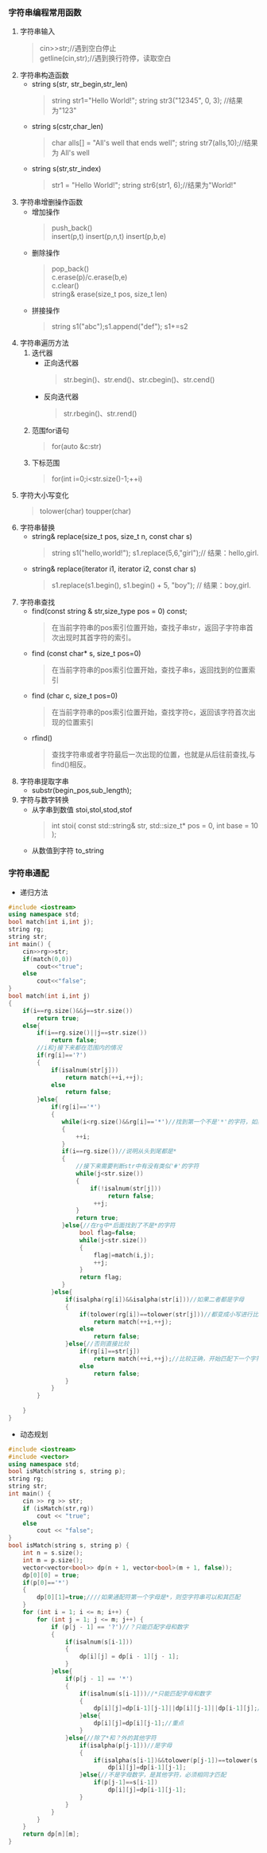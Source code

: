 ### 字符串编程常用函数
1. 字符串输入
    > cin>>str;//遇到空白停止   
    > getline(cin,str);//遇到换行符停，读取空白
1. 字符串构造函数
    * string s(str, str_begin,str_len)
        > string str1="Hello World!";
        > string str3("12345", 0, 3);  //结果为"123"
    * string s(cstr,char_len)
        > char alls[] = "All's well that ends well";
	    > string str7(alls,10);//结果为 All's well
    * string s(str,str_index)
        > str1 = "Hello World!";
        > string str6(str1, 6);//结果为"World!"
2. 字符串增删操作函数
    * 增加操作
        > push_back()  
        > insert(p,t)
        > insert(p,n,t)
        > insert(p,b,e)
    * 删除操作
        > pop_back()  
        > c.erase(p)/c.erase(b,e)  
        > c.clear()  
        > string& erase(size_t pos, size_t len)
    * 拼接操作
        > string s1("abc");s1.append("def");
        > s1+=s2
3. 字符串遍历方法
    1. 迭代器
        * 正向迭代器 
            > str.begin()、str.end()、str.cbegin()、str.cend()
        * 反向迭代器 
            > str.rbegin()、str.rend()
    2. 范围for语句
        > for(auto &c:str)
    3. 下标范围
        > for(int i=0;i<str.size()-1;++i)
4. 字符大小写变化
    > tolower(char)
    > toupper(char)
5. 字符串替换
    * string& replace(size_t pos, size_t n, const char s)  
        > string s1("hello,world!");
        > s1.replace(5,6,"girl");// 结果：hello,girl.  
    * string& replace(iterator i1, iterator i2, const char s)    
        > s1.replace(s1.begin(), s1.begin() + 5, "boy");  // 结果：boy,girl.
6. 字符串查找
    * find(const string & str,size_type pos = 0) const;
        > 在当前字符串的pos索引位置开始，查找子串str，返回子字符串首次出现时其首字符的索引。
    * find (const char* s, size_t pos=0)
        > 在当前字符串的pos索引位置开始，查找子串s，返回找到的位置索引
    * find (char c, size_t pos=0)
        > 在当前字符串的pos索引位置开始，查找字符c，返回该字符首次出现的位置索引
    * rfind()
        > 查找字符串或者字符最后一次出现的位置，也就是从后往前查找,与find()相反。
8. 字符串提取字串
    * substr(begin_pos,sub_length);
10. 字符与数字转换 
    * 从字串到数值 stoi,stol,stod,stof
        > int stoi( const std::string& str, std::size_t* pos = 0, int base = 10 );
    * 从数值到字符 to_string






### 字符串通配
* 递归方法
```C++
#include <iostream>
using namespace std;
bool match(int i,int j);
string rg;
string str;
int main() {
    cin>>rg>>str;
    if(match(0,0))
        cout<<"true";
    else
        cout<<"false";
}
bool match(int i,int j)
{
    if(i==rg.size()&&j==str.size())
        return true;
    else{
        if(i==rg.size()||j==str.size())
            return false;
        //i和j接下来都在范围内的情况
        if(rg[i]=='?')
        {
            if(isalnum(str[j]))
                return match(++i,++j);
            else
                return false;
        }else{
            if(rg[i]=='*')
            {
               while(i<rg.size()&&rg[i]=='*')//找到第一个不是'*'的字符，如果找不到，就是匹配成功
               {
                   ++i;
               }
               if(i==rg.size())//说明从头到尾都是*
               {
                   //接下来需要判断str中有没有类似'#'的字符
                   while(j<str.size())
                   {
                       if(!isalnum(str[j]))
                            return false;
                        ++j;
                   }
                   return true;
               }else{//在rg中*后面找到了不是*的字符
                    bool flag=false;
                    while(j<str.size())
                    {
                        flag|=match(i,j);
                        ++j;
                    }
                    return flag;   
               }
            }else{
                if(isalpha(rg[i])&&isalpha(str[i]))//如果二者都是字母
                {
                    if(tolower(rg[i])==tolower(str[j]))//都变成小写进行比较
                        return match(++i,++j);
                    else
                        return false;
                }else{//否则直接比较
                    if(rg[i]==str[j])
                        return match(++i,++j);//比较正确，开始匹配下一个字符
                    else
                        return false;
                }
            }
        }
            
    }
}
```

* 动态规划
```C++
#include <iostream>
#include <vector>
using namespace std;
bool isMatch(string s, string p);
string rg;
string str;
int main() {
    cin >> rg >> str;
    if (isMatch(str,rg))
        cout << "true";
    else
        cout << "false";
}
bool isMatch(string s, string p) {
    int n = s.size();
    int m = p.size();
    vector<vector<bool>> dp(n + 1, vector<bool>(m + 1, false));
    dp[0][0] = true;
    if(p[0]=='*')
    {
        dp[0][1]=true;////如果通配符第一个字母是*，则空字符串可以和其匹配
    }
    for (int i = 1; i <= n; i++) {
        for (int j = 1; j <= m; j++) {
            if (p[j - 1] == '?')//？只能匹配字母和数字
            {
                if(isalnum(s[i-1]))
                {
                    dp[i][j] = dp[i - 1][j - 1];
                }
            }else{
                if(p[j - 1] == '*')
                {
                    if(isalnum(s[i-1]))//*只能匹配字母和数字
                    {
                        dp[i][j]=dp[i-1][j-1]||dp[i][j-1]||dp[i-1][j];//重点
                    }else{
                        dp[i][j]=dp[i][j-1];//重点
                    }
                }else{//除了*和？外的其他字符
                    if(isalpha(p[j-1]))//是字母
                    {
                        if(isalpha(s[i-1])&&tolower(p[j-1])==tolower(s[i-1]))
                            dp[i][j]=dp[i-1][j-1];
                    }else{//不是字母数字，是其他字符，必须相同才匹配
                        if(p[j-1]==s[i-1])
                            dp[i][j]=dp[i-1][j-1];
                    }
                }
            }
        }
    }
    return dp[n][m];
}
```